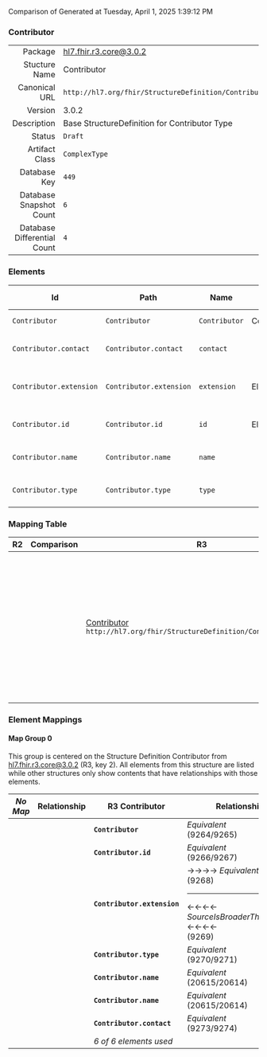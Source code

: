 Comparison of 
Generated at Tuesday, April 1, 2025 1:39:12 PM

### Contributor

|      |     |
| ---: | --- |
| Package | hl7.fhir.r3.core@3.0.2 |
| Stucture Name | Contributor |
| Canonical URL | `http://hl7.org/fhir/StructureDefinition/Contributor` |
| Version | 3.0.2 |
| Description | Base StructureDefinition for Contributor Type |
| Status | `Draft` |
| Artifact Class | `ComplexType` |
| Database Key | `449` |
| Database Snapshot Count | `6` |
| Database Differential Count | `4` |

### Elements

| Id | Path | Name | Base Path | Short | Cardinality | Collated Type | Binding Strength | Binding Value Set |
| -- | ---- | ---- | --------- | ----- | ----------- | ------------- | ---------------- | ----------------- |
| `Contributor` | `Contributor` | `Contributor` | Contributor | Contributor information | 0..* | Contributor |  |  |
| `Contributor.contact` | `Contributor.contact` | `contact` |  | Contact details of the contributor | 0..* | ContactDetail |  |  |
| `Contributor.extension` | `Contributor.extension` | `extension` | Element.extension | Additional Content defined by implementations | 0..* | Extension |  |  |
| `Contributor.id` | `Contributor.id` | `id` | Element.id | xml:id (or equivalent in JSON) | 0..1 | id |  |  |
| `Contributor.name` | `Contributor.name` | `name` |  | Who contributed the content | 1..1 | string |  |  |
| `Contributor.type` | `Contributor.type` | `type` |  | author \| editor \| reviewer \| endorser | 1..1 | code | `Required` | `http://hl7.org/fhir/ValueSet/contributor-type` |
### Mapping Table

| R2 | Comparison | R3 | Comparison | R4 | Comparison | R4B | Comparison | R5
| --- | --- | --- | --- | --- | --- | --- | --- | ---
| | | [Contributor](/docs/R3/ComplexTypes/Contributor.md)<br/> `http://hl7.org/fhir/StructureDefinition/Contributor\|3.0.2` | →→→→→→→<br/>`RelatedTo`<br/>- DBKey: `390`<br/>- Reviewed: `n/a`<br/>- By: `n/a`<br/>→→→→→→→<hr/>←←←←←←←<br/>`Equivalent`<br/>- DBKey: `586`<br/>- Reviewed: `n/a`<br/>- By: `n/a`<br/>←←←←←←←| [Contributor](/docs/R4/ComplexTypes/Contributor.md)<br/> `http://hl7.org/fhir/StructureDefinition/Contributor\|4.0.1` | →→→→→→→<br/>`Equivalent`<br/>- DBKey: `1325`<br/>- Reviewed: `n/a`<br/>- By: `n/a`<br/>→→→→→→→<hr/>←←←←←←←<br/>`Equivalent`<br/>- DBKey: `1326`<br/>- Reviewed: `n/a`<br/>- By: `n/a`<br/>←←←←←←←| [Contributor](/docs/R4B/ComplexTypes/Contributor.md)<br/> `http://hl7.org/fhir/StructureDefinition/Contributor\|4.3.0` | →→→→→→→<br/>`Equivalent`<br/>- DBKey: `898`<br/>- Reviewed: `n/a`<br/>- By: `n/a`<br/>→→→→→→→<hr/>←←←←←←←<br/>`Equivalent`<br/>- DBKey: `1127`<br/>- Reviewed: `n/a`<br/>- By: `n/a`<br/>←←←←←←←| [Contributor](/docs/R5/ComplexTypes/Contributor.md)<br/> `http://hl7.org/fhir/StructureDefinition/Contributor\|5.0.0` 

### Element Mappings


#### Map Group 0

This group is centered on the Structure Definition Contributor from hl7.fhir.r3.core@3.0.2 (R3, key 2).
All elements from this structure are listed while other structures only show contents that have relationships with those elements.

| *No Map* | Relationship | R3 Contributor| Relationship | [R4 Contributor](/docs/R4/ComplexTypes/Contributor.md)| Relationship | [R4B Contributor](/docs/R4B/ComplexTypes/Contributor.md)| Relationship | [R5 Contributor](/docs/R5/ComplexTypes/Contributor.md)
| --- | --- | --- | --- | --- | --- | --- | --- | ---
| | | **`Contributor`**| _Equivalent_<br/>(9264/9265)| `Contributor`| _Equivalent_<br/>(20616/20617)| `Contributor`| _Equivalent_<br/>(35741/35742)| `Contributor`
| | | **`Contributor.id`**| _Equivalent_<br/>(9266/9267)| `Contributor.id`| _Equivalent_<br/>(20618/20619)| `Contributor.id`| _Equivalent_<br/>(35743/35744)| `Contributor.id`
| | | **`Contributor.extension`**| →→→→ _Equivalent_ →→→→ <br/>(9268)<hr/>←←←← _SourceIsBroaderThanTarget_ ←←←← <br/>(9269)| `Contributor.extension`| _Equivalent_<br/>(20620/20621)| `Contributor.extension`| _Equivalent_<br/>(35745/35746)| `Contributor.extension`
| | | **`Contributor.type`**| _Equivalent_<br/>(9270/9271)| `Contributor.type`| _Equivalent_<br/>(20622/20623)| `Contributor.type`| _Equivalent_<br/>(35747/35748)| `Contributor.type`
| | | **`Contributor.name`**| _Equivalent_<br/>(20615/20614)| `Contributor.extension`| _Equivalent_<br/>(20620/20621)| `Contributor.extension`| _Equivalent_<br/>(35745/35746)| `Contributor.extension`
| | | **`Contributor.name`**| _Equivalent_<br/>(20615/20614)| `Contributor.name`| _Equivalent_<br/>(20624/20625)| `Contributor.name`| _Equivalent_<br/>(35749/35750)| `Contributor.name`
| | | **`Contributor.contact`**| _Equivalent_<br/>(9273/9274)| `Contributor.contact`| _Equivalent_<br/>(20626/20627)| `Contributor.contact`| _Equivalent_<br/>(35751/35752)| `Contributor.contact`
| | | *6 of 6 elements used* | | *6 of 6 elements used* | | *6 of 6 elements used* | | *6 of 6 elements used* 

